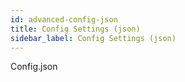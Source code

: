 ```yaml
---
id: advanced-config-json
title: Config Settings (json)
sidebar_label: Config Settings (json)
---
```

Config.json
